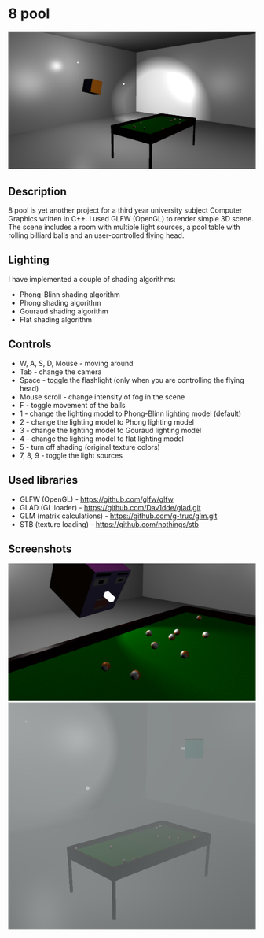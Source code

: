 # 8 pool

![](./resources/readmeScreenshots/1.png)

## Description
8 pool is yet another project for a third year university subject Computer Graphics written in C++. I used GLFW (OpenGL) to render simple 3D scene. The scene includes a room with multiple light sources, a pool table with rolling billiard balls and an user-controlled flying head.

## Lighting
I have implemented a couple of shading algorithms:
* Phong-Blinn shading algorithm
* Phong shading algorithm
* Gouraud shading algorithm
* Flat shading algorithm

##  Controls
 * W, A, S, D, Mouse - moving around
 * Tab - change the camera
 * Space - toggle the flashlight (only when you are controlling the flying head)
 * Mouse scroll - change intensity of fog in the scene
 * F - toggle movement of the balls
 * 1 - change the lighting model to Phong-Blinn lighting model (default)
 * 2 - change the lighting model to Phong lighting model
 * 3 - change the lighting model to Gouraud lighting model
 * 4 - change the lighting model to flat lighting model
 * 5 - turn off shading (original texture colors)
 * 7, 8, 9 - toggle the light sources
 
## Used libraries
 * GLFW (OpenGL) - https://github.com/glfw/glfw
 * GLAD (GL loader) - https://github.com/Dav1dde/glad.git
 * GLM (matrix calculations) - https://github.com/g-truc/glm.git
 * STB (texture loading) - https://github.com/nothings/stb

## Screenshots

![](./resources/readmeScreenshots/2.png)
![](./resources/readmeScreenshots/3.png)

